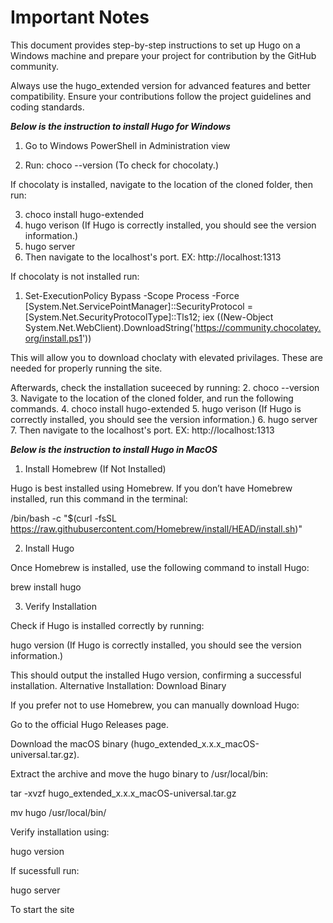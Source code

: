 # Important Notes
This document provides step-by-step instructions to set up Hugo on a Windows machine and prepare your project for contribution by the GitHub community.
 
Always use the hugo_extended version for advanced features and better compatibility.
Ensure your contributions follow the project guidelines and coding standards.

***Below is the instruction to install Hugo for Windows***

1. Go to Windows PowerShell in Administration view

2. Run: choco --version (To check for chocolaty.)

If chocolaty is installed, navigate to the location of the cloned folder, then run:

3. choco install hugo-extended
4. hugo verison (If Hugo is correctly installed, you should see the version information.)
5. hugo server
6. Then navigate to the localhost's port.
EX: http://localhost:1313


If chocolaty is not installed run:

1. Set-ExecutionPolicy Bypass -Scope Process -Force
[System.Net.ServicePointManager]::SecurityProtocol = [System.Net.SecurityProtocolType]::Tls12;
iex ((New-Object System.Net.WebClient).DownloadString('https://community.chocolatey.org/install.ps1'))

This will allow you to download choclaty with elevated privilages. These are needed for properly running the site.

Afterwards, check the installation suceeced by running:
2. choco --version
3. Navigate to the location of the cloned folder, and run the following commands.
4. choco install hugo-extended
5. hugo verison (If Hugo is correctly installed, you should see the version information.)
6. hugo server
7. Then navigate to the localhost's port.
EX: http://localhost:1313




***Below is the instruction to install Hugo in MacOS***
1. Install Homebrew (If Not Installed)

Hugo is best installed using Homebrew. If you don’t have Homebrew installed, run this command in the terminal:

/bin/bash -c "$(curl -fsSL https://raw.githubusercontent.com/Homebrew/install/HEAD/install.sh)"

2. Install Hugo

Once Homebrew is installed, use the following command to install Hugo:

brew install hugo

3. Verify Installation

Check if Hugo is installed correctly by running:

hugo version (If Hugo is correctly installed, you should see the version information.)

This should output the installed Hugo version, confirming a successful installation.
Alternative Installation: Download Binary

If you prefer not to use Homebrew, you can manually download Hugo:

Go to the official Hugo Releases page.

Download the macOS binary (hugo_extended_x.x.x_macOS-universal.tar.gz).

Extract the archive and move the hugo binary to /usr/local/bin:

tar -xvzf hugo_extended_x.x.x_macOS-universal.tar.gz


mv hugo /usr/local/bin/

Verify installation using:

hugo version

If sucessfull run:

hugo server

To start the site
